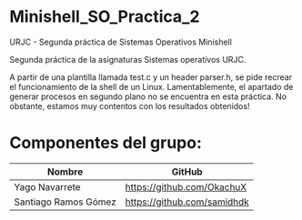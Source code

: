 # Minishell_SO_Practica_2
URJC - Segunda práctica de Sistemas Operativos Minishell

Segunda práctica de la asignaturas Sistemas operativos URJC.

A partir de una plantilla llamada test.c y un header parser.h, se pide recrear el funcionamiento de la shell de un Linux.
Lamentablemente, el apartado de generar procesos en segundo plano no se encuentra en esta práctica. No obstante, estamos muy contentos con los resultados obtenidos!



# Componentes del grupo: 
| Nombre | GitHub |
|----------|----------|
| Yago Navarrete| https://github.com/OkachuX |
| Santiago Ramos Gómez | https://github.com/samidhdk |
